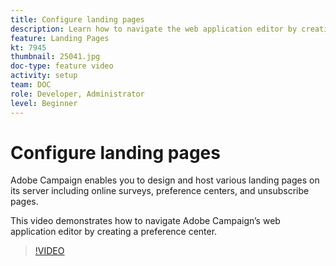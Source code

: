 ```yaml
---
title: Configure landing pages
description: Learn how to navigate the web application editor by creating a preference center.
feature: Landing Pages
kt: 7945
thumbnail: 25041.jpg
doc-type: feature video
activity: setup
team: DOC
role: Developer, Administrator
level: Beginner
---
```


# Configure landing pages

Adobe Campaign enables you to design and host various landing pages on its server including online surveys, preference centers, and unsubscribe pages.

This video demonstrates how to navigate Adobe Campaign’s web application editor by creating a preference center.

>[!VIDEO](https://video.tv.adobe.com/v/25041?quality=12)
